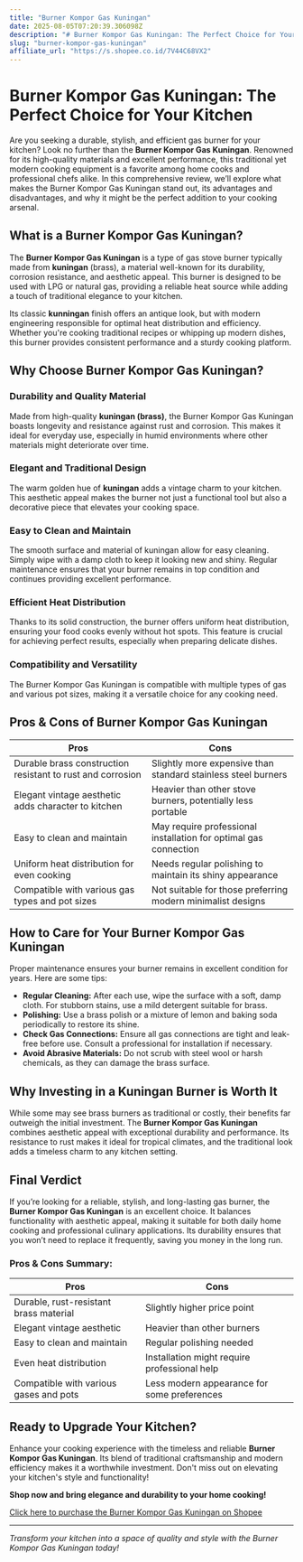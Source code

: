 ```yaml
---
title: "Burner Kompor Gas Kuningan"
date: 2025-08-05T07:20:39.306098Z
description: "# Burner Kompor Gas Kuningan: The Perfect Choice for Your Kitchen..."
slug: "burner-kompor-gas-kuningan"
affiliate_url: "https://s.shopee.co.id/7V44C68VX2"
---
```

# Burner Kompor Gas Kuningan: The Perfect Choice for Your Kitchen

Are you seeking a durable, stylish, and efficient gas burner for your kitchen? Look no further than the **Burner Kompor Gas Kuningan**. Renowned for its high-quality materials and excellent performance, this traditional yet modern cooking equipment is a favorite among home cooks and professional chefs alike. In this comprehensive review, we’ll explore what makes the Burner Kompor Gas Kuningan stand out, its advantages and disadvantages, and why it might be the perfect addition to your cooking arsenal.

## What is a Burner Kompor Gas Kuningan?

The **Burner Kompor Gas Kuningan** is a type of gas stove burner typically made from **kuningan** (brass), a material well-known for its durability, corrosion resistance, and aesthetic appeal. This burner is designed to be used with LPG or natural gas, providing a reliable heat source while adding a touch of traditional elegance to your kitchen.

Its classic **kunningan** finish offers an antique look, but with modern engineering responsible for optimal heat distribution and efficiency. Whether you're cooking traditional recipes or whipping up modern dishes, this burner provides consistent performance and a sturdy cooking platform.

## Why Choose Burner Kompor Gas Kuningan?

### Durability and Quality Material

Made from high-quality **kuningan (brass)**, the Burner Kompor Gas Kuningan boasts longevity and resistance against rust and corrosion. This makes it ideal for everyday use, especially in humid environments where other materials might deteriorate over time.

### Elegant and Traditional Design

The warm golden hue of **kuningan** adds a vintage charm to your kitchen. This aesthetic appeal makes the burner not just a functional tool but also a decorative piece that elevates your cooking space.

### Easy to Clean and Maintain

The smooth surface and material of kuningan allow for easy cleaning. Simply wipe with a damp cloth to keep it looking new and shiny. Regular maintenance ensures that your burner remains in top condition and continues providing excellent performance.

### Efficient Heat Distribution

Thanks to its solid construction, the burner offers uniform heat distribution, ensuring your food cooks evenly without hot spots. This feature is crucial for achieving perfect results, especially when preparing delicate dishes.

### Compatibility and Versatility

The Burner Kompor Gas Kuningan is compatible with multiple types of gas and various pot sizes, making it a versatile choice for any cooking need.

## Pros & Cons of Burner Kompor Gas Kuningan

| **Pros** | **Cons** |
|------------|-----------|
| Durable brass construction resistant to rust and corrosion | Slightly more expensive than standard stainless steel burners |
| Elegant vintage aesthetic adds character to kitchen | Heavier than other stove burners, potentially less portable |
| Easy to clean and maintain | May require professional installation for optimal gas connection |
| Uniform heat distribution for even cooking | Needs regular polishing to maintain its shiny appearance |
| Compatible with various gas types and pot sizes | Not suitable for those preferring modern minimalist designs |

## How to Care for Your Burner Kompor Gas Kuningan

Proper maintenance ensures your burner remains in excellent condition for years. Here are some tips:

- **Regular Cleaning:** After each use, wipe the surface with a soft, damp cloth. For stubborn stains, use a mild detergent suitable for brass.
- **Polishing:** Use a brass polish or a mixture of lemon and baking soda periodically to restore its shine.
- **Check Gas Connections:** Ensure all gas connections are tight and leak-free before use. Consult a professional for installation if necessary.
- **Avoid Abrasive Materials:** Do not scrub with steel wool or harsh chemicals, as they can damage the brass surface.

## Why Investing in a Kuningan Burner is Worth It

While some may see brass burners as traditional or costly, their benefits far outweigh the initial investment. The **Burner Kompor Gas Kuningan** combines aesthetic appeal with exceptional durability and performance. Its resistance to rust makes it ideal for tropical climates, and the traditional look adds a timeless charm to any kitchen setting.

## Final Verdict

If you’re looking for a reliable, stylish, and long-lasting gas burner, the **Burner Kompor Gas Kuningan** is an excellent choice. It balances functionality with aesthetic appeal, making it suitable for both daily home cooking and professional culinary applications. Its durability ensures that you won’t need to replace it frequently, saving you money in the long run.

### Pros & Cons Summary:

| **Pros** | **Cons** |
|------------|-----------|
| Durable, rust-resistant brass material | Slightly higher price point |
| Elegant vintage aesthetic | Heavier than other burners |
| Easy to clean and maintain | Regular polishing needed |
| Even heat distribution | Installation might require professional help |
| Compatible with various gases and pots | Less modern appearance for some preferences |

## Ready to Upgrade Your Kitchen?

Enhance your cooking experience with the timeless and reliable **Burner Kompor Gas Kuningan**. Its blend of traditional craftsmanship and modern efficiency makes it a worthwhile investment. Don't miss out on elevating your kitchen's style and functionality!

**Shop now and bring elegance and durability to your home cooking!**

[Click here to purchase the Burner Kompor Gas Kuningan on Shopee](https://s.shopee.co.id/7V44C68VX2)

---

*Transform your kitchen into a space of quality and style with the Burner Kompor Gas Kuningan today!*